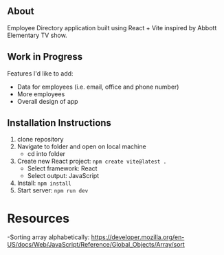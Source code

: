 ## About

Employee Directory application built using React + Vite inspired by Abbott Elementary TV show.

## Work in Progress

Features I'd like to add:

- Data for employees (i.e. email, office and phone number)
- More employees
- Overall design of app

## Installation Instructions

1. clone repository
2. Navigate to folder and open on local machine
   - cd into folder
3. Create new React project: `npm create vite@latest .`
   - Select framework: React
   - Select output: JavaScript
4. Install: `npm install`
5. Start server: `npm run dev`

# Resources

-Sorting array alphabetically: https://developer.mozilla.org/en-US/docs/Web/JavaScript/Reference/Global_Objects/Array/sort
